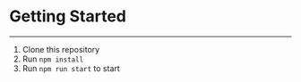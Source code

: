 <h1>Getting Started</h1>
<hr>

1. Clone this repository
2. Run `npm install`
3. Run `npm run start` to start


